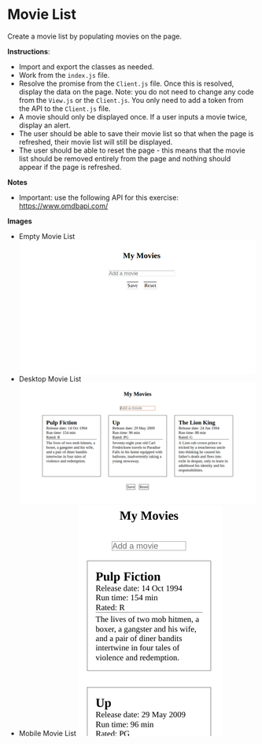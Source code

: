 # Movie List

Create a movie list by populating movies on the page.

**Instructions**:

-  Import and export the classes as needed.
-  Work from the `index.js` file.
-  Resolve the promise from the `Client.js` file. Once this is resolved, display the data on the page. Note: you do not need to change any code from the `View.js` or the `Client.js`. You only need to add a token from the API to the `Client.js` file.
-  A movie should only be displayed once. If a user inputs a movie twice, display an alert.
-  The user should be able to save their movie list so that when the page is refreshed, their movie list will still be displayed.
-  The user should be able to reset the page - this means that the movie list should be removed entirely from the page and nothing should appear if the page is refreshed.

**Notes**

-  Important: use the following API for this exercise: https://www.omdbapi.com/

**Images**

-  Empty Movie List
   ![alt text](images/empty-page.png "Reset")
-  Desktop Movie List
   ![alt text](images/display-movies.png "Desktop Movie List")
-  Mobile Movie List
   ![alt text](images/mobile.png "Mobile Movie List")